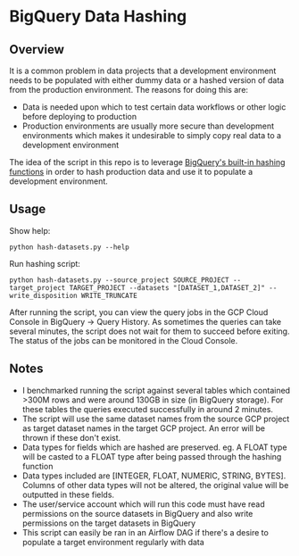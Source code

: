 # BigQuery Data Hashing

## Overview

It is a common problem in data projects that a development environment needs to be populated with either dummy data
or a hashed version of data from the production environment. The reasons for doing this are:

- Data is needed upon which to test certain data workflows or other logic before deploying to production
- Production environments are usually more secure than development environments which makes it undesirable to simply 
copy real data to a development environment

The idea of the script in this repo is to leverage [BigQuery's built-in hashing functions](https://cloud.google.com/bigquery/docs/reference/standard-sql/hash_functions) 
in order to hash production data and use it to populate a development environment.

## Usage

Show help:

`python hash-datasets.py --help`

Run hashing script:

`python hash-datasets.py --source_project SOURCE_PROJECT --target_project TARGET_PROJECT --datasets "[DATASET_1,DATASET_2]" --write_disposition WRITE_TRUNCATE`

After running the script, you can view the query jobs in the GCP Cloud Console in BigQuery -> Query History. As 
sometimes the queries can take several minutes, the script does not wait for them to succeed before exiting. The 
status of the jobs can be monitored in the Cloud Console. 

## Notes

- I benchmarked running the script against several tables which contained >300M rows and were around 130GB in size 
(in BigQuery storage). For these tables the queries executed successfully in around 2 minutes. 
- The script will use the same dataset names from the source GCP project as target dataset names in the target 
GCP project. An error will be thrown if these don't exist.
- Data types for fields which are hashed are preserved. eg. A FLOAT type will be casted to a FLOAT type after being 
passed through the hashing function
- Data types included are \[INTEGER, FLOAT, NUMERIC, STRING, BYTES\]. Columns of other data types will not be altered, 
the original value will be outputted in these fields.
- The user/service account which will run this code must have read permissions on the source datasets in BigQuery and 
also write permissions on the target datasets in BigQuery
- This script can easily be ran in an Airflow DAG if there's a desire to populate a target environment regularly with 
data